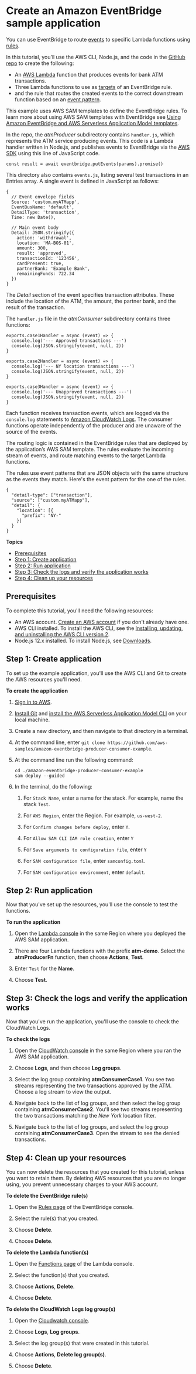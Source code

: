 # Create an Amazon EventBridge sample application<a name="eb-tutorial-get-started"></a>

You can use EventBridge to route [events](eb-events.md) to specific Lambda functions using [rules](eb-rules.md)\.

In this tutorial, you’ll use the AWS CLI, Node\.js, and the code in the [ GitHub repo](https://github.com/aws-samples/amazon-eventbridge-producer-consumer-example) to create the following:
+ An [AWS Lambda](https://docs.aws.amazon.com/lambda/latest/dg/welcome.html) function that produces events for bank ATM transactions\.
+ Three Lambda functions to use as [targets](eb-targets.md) of an EventBridge rule\.
+ and the rule that routes the created events to the correct downstream function based on an [event pattern](eb-event-patterns.md)\.

This example uses AWS SAM templates to define the EventBridge rules\. To learn more about using AWS SAM templates with EventBridge see [Using Amazon EventBridge and AWS Serverless Application Model templates](eb-use-sam.md)\.

In the repo, the *atmProducer* subdirectory contains `handler.js`, which represents the ATM service producing events\. This code is a Lambda handler written in Node\.js, and publishes events to EventBridge via the [AWS SDK](https://www.npmjs.com/package/aws-sdk) using this line of JavaScript code\.

```
const result = await eventbridge.putEvents(params).promise()
```

This directory also contains `events.js`, listing several test transactions in an Entries array\. A single event is defined in JavaScript as follows:

```
{
  // Event envelope fields
  Source: 'custom.myATMapp',
  EventBusName: 'default',
  DetailType: 'transaction',
  Time: new Date(),

  // Main event body
  Detail: JSON.stringify({
    action: 'withdrawal',
    location: 'MA-BOS-01',
    amount: 300,
    result: 'approved',
    transactionId: '123456',
    cardPresent: true,
    partnerBank: 'Example Bank',
    remainingFunds: 722.34
  })
}
```

The *Detail* section of the event specifies transaction attributes\. These include the location of the ATM, the amount, the partner bank, and the result of the transaction\.

The `handler.js` file in the *atmConsumer* subdirectory contains three functions:

```
exports.case1Handler = async (event) => {
  console.log('--- Approved transactions ---')
  console.log(JSON.stringify(event, null, 2))
}

exports.case2Handler = async (event) => {
  console.log('--- NY location transactions ---')
  console.log(JSON.stringify(event, null, 2))
}

exports.case3Handler = async (event) => {
  console.log('--- Unapproved transactions ---')
  console.log(JSON.stringify(event, null, 2))
}
```

Each function receives transaction events, which are logged via the `console.log` statements to [Amazon CloudWatch Logs](https://docs.aws.amazon.com/AmazonCloudWatch/latest/DeveloperGuide/WhatIsCloudWatchLogs.html)\. The consumer functions operate independently of the producer and are unaware of the source of the events\.

The routing logic is contained in the EventBridge rules that are deployed by the application’s AWS SAM template\. The rules evaluate the incoming stream of events, and route matching events to the target Lambda functions\.

The rules use event patterns that are JSON objects with the same structure as the events they match\. Here's the event pattern for the one of the rules\.

```
{
  "detail-type": ["transaction"],
  "source": ["custom.myATMapp"],
  "detail": {
    "location": [{
      "prefix": "NY-"
    }]
  }
}
```

**Topics**
+ [Prerequisites](#eb-gs-prereqs)
+ [Step 1: Create application](#eb-gs-create-application)
+ [Step 2: Run application](#eb-gs-run-application)
+ [Step 3: Check the logs and verify the application works](#eb-gs-check-logs)
+ [Step 4: Clean up your resources](#cleanup)

## Prerequisites<a name="eb-gs-prereqs"></a>

To complete this tutorial, you'll need the following resources:
+ An AWS account\. [Create an AWS account](https://portal.aws.amazon.com/gp/aws/developer/registration/index.html) if you don't already have one\.
+ AWS CLI installed\. To install the AWS CLI, see the [Installing, updating, and uninstalling the AWS CLI version 2](https://docs.aws.amazon.com/cli/latest/userguide/install-cliv2.html)\.
+ Node\.js 12\.x installed\. To install Node\.js, see [ Downloads](https://nodejs.org/en/download/)\.

## Step 1: Create application<a name="eb-gs-create-application"></a>

To set up the example application, you'll use the AWS CLI and Git to create the AWS resources you'll need\.

**To create the application**

1. [Sign in to AWS](https://console.aws.amazon.com/console/home)\.

1. [Install Git](https://git-scm.com/book/en/v2/Getting-Started-Installing-Git) and [install the AWS Serverless Application Model CLI](https://docs.aws.amazon.com/serverless-application-model/latest/developerguide/serverless-sam-cli-install.html) on your local machine\.

1. Create a new directory, and then navigate to that directory in a terminal\.

1. At the command line, enter `git clone https://github.com/aws-samples/amazon-eventbridge-producer-consumer-example`\.

1. At the command line run the following command:

   ```
   cd ./amazon-eventbridge-producer-consumer-example
   sam deploy --guided
   ```

1. In the terminal, do the following:

   1. For `Stack Name`, enter a name for the stack\. For example, name the stack `Test`\.

   1. For `AWS Region`, enter the Region\. For example, `us-west-2`\.

   1. For `Confirm changes before deploy`, enter `Y`\.

   1. For `Allow SAM CLI IAM role creation`, enter `Y`

   1. For `Save arguments to configuration file`, enter `Y`

   1. For `SAM configuration file`, enter `samconfig.toml`\.

   1. For `SAM configuration environment`, enter `default`\.

## Step 2: Run application<a name="eb-gs-run-application"></a>

Now that you've set up the resources, you'll use the console to test the functions\.

**To run the application**

1. Open the [Lambda console](https://console.aws.amazon.com/lambda/) in the same Region where you deployed the AWS SAM application\.

1. There are four Lambda functions with the prefix **atm\-demo**\. Select the **atmProducerFn** function, then choose **Actions**, **Test**\.

1. Enter `Test` for the **Name**\.

1. Choose **Test**\.

## Step 3: Check the logs and verify the application works<a name="eb-gs-check-logs"></a>

Now that you've run the application, you'll use the console to check the CloudWatch Logs\.

**To check the logs**

1. Open the [CloudWatch console](https://console.aws.amazon.com/cloudwatch/) in the same Region where you ran the AWS SAM application\.

1. Choose **Logs**, and then choose **Log groups**\.

1. Select the log group containing **atmConsumerCase1**\. You see two streams representing the two transactions approved by the ATM\. Choose a log stream to view the output\.

1. Navigate back to the list of log groups, and then select the log group containing **atmConsumerCase2**\. You'll see two streams representing the two transactions matching the *New York* location filter\.

1. Navigate back to the list of log groups, and select the log group containing **atmConsumerCase3**\. Open the stream to see the denied transactions\.

## Step 4: Clean up your resources<a name="cleanup"></a>

You can now delete the resources that you created for this tutorial, unless you want to retain them\. By deleting AWS resources that you are no longer using, you prevent unnecessary charges to your AWS account\.

**To delete the EventBridge rule\(s\)**

1. Open the [Rules page](https://console.aws.amazon.com/events/home#/rule) of the EventBridge console\.

1. Select the rule\(s\) that you created\.

1. Choose **Delete**\.

1. Choose **Delete**\.

**To delete the Lambda function\(s\)**

1. Open the [Functions page](https://console.aws.amazon.com/lambda/home#/functions) of the Lambda console\.

1. Select the function\(s\) that you created\.

1. Choose **Actions**, **Delete**\.

1. Choose **Delete**\.

**To delete the CloudWatch Logs log group\(s\)**

1. Open the [Cloudwatch console](https://console.aws.amazon.com/Cloudwatch/home)\.

1. Choose **Logs**, **Log groups**\.

1. Select the log group\(s\) that were created in this tutorial\.

1. Choose **Actions**, **Delete log group\(s\)**\.

1. Choose **Delete**\.